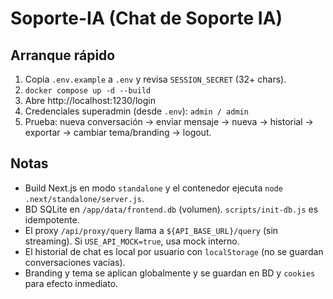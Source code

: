 # Soporte-IA (Chat de Soporte IA)

## Arranque rápido
1) Copia `.env.example` a `.env` y revisa `SESSION_SECRET` (32+ chars).  
2) `docker compose up -d --build`  
3) Abre http://localhost:1230/login  
4) Credenciales superadmin (desde `.env`): `admin / admin`  
5) Prueba: nueva conversación → enviar mensaje → nueva → historial → exportar → cambiar tema/branding → logout.

## Notas
- Build Next.js en modo `standalone` y el contenedor ejecuta `node .next/standalone/server.js`.
- BD SQLite en `/app/data/frontend.db` (volumen). `scripts/init-db.js` es idempotente.
- El proxy `/api/proxy/query` llama a `${API_BASE_URL}/query` (sin streaming). Si `USE_API_MOCK=true`, usa mock interno.
- El historial de chat es local por usuario con `localStorage` (no se guardan conversaciones vacías).
- Branding y tema se aplican globalmente y se guardan en BD y `cookies` para efecto inmediato.

